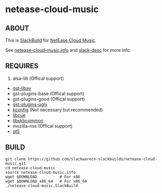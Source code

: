 # netease-cloud-music

## ABOUT

This is [SlackBuild](http://docs.slackware.com/slackware:slackbuild_scripts) for [NetEase Cloud Music](http://music.163.com/#/download).

See [netease-cloud-music.info](netease-cloud-music.info) and [slack-desc](slack-desc) for more info.

## REQUIRES

1. alsa-lib (Offical support)
+ [gst-libav](https://slackbuilds.org/repository/14.2/multimedia/gst-libav/)
+ gst-plugins-base (Offical support)
+ gst-plugins-good (Offical support)
+ [gst-plugins-ugly](https://slackbuilds.org/repository/14.2/multimedia/gst-plugins-ugly/)
+ [kconfig](https://github.com/slackwarecn-slackbuilds/kconfig.git) (Not necessary but recommended)
+ [libcue](https://slackbuilds.org/repository/14.2/libraries/libcue/)
+ [libxkbcommon](https://slackbuilds.org/repository/14.2/libraries/libxkbcommon/)
+ mozilla-nss (Offical support)
+ [qt5](https://slackbuilds.org/repository/14.2/libraries/qt5/)

## BUILD

```
git clone https://github.com/slackwarecn-slackbuilds/netease-cloud-music.git
cd netease-cloud-music
source netease-cloud-music.info
wget $DOWNLOAD          # For x86
wget $DOWNLOAD_x86_64   # For x86_64
./netease-cloud-music.SlackBuild
```

